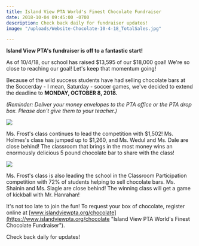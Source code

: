```yaml
---
title: Island View PTA World's Finest Chocolate Fundraiser
date: 2018-10-04 09:45:00 -0700
description: Check back daily for fundraiser updates!
image: "/uploads/Website-Chocolate-10-4-18_TotalSales.jpg"

---
```

**Island View PTA's fundraiser is off to a fantastic start!**

As of 10/4/18, our school has raised $13,595 of our $18,000 goal! We're so close to reaching our goal! Let's keep that momentum going!

Because of the wild success students have had selling chocolate bars at the Soccerday - I mean, Saturday - soccer games, we've decided to extend the deadline to **MONDAY, OCTOBER 8, 2018.**

_(Reminder: Deliver your money envelopes to the PTA office or the PTA drop box. Please don't give them to your teacher.)_

![](/uploads/Website-Chocolate-10-4-18_Classroom.jpg)

Ms. Frost's class continues to lead the competition with $1,502! Ms. Holmes's class has jumped up to $1,260, and Ms. Wedul and Ms. Dale are close behind! The classroom that brings in the most money wins an enormously delicious 5 pound chocolate bar to share with the class!

![](/uploads/Website-Chocolate-10-4-18_Participation.jpg)

Ms. Frost's class is also leading the school in the Classroom Participation competition with 72% of students helping to sell chocolate bars. Ms. Shainin and Ms. Slagle are close behind! The winning class will get a game of kickball with Mr. Hanrahan!

It's not too late to join the fun! To request your box of chocolate, register online at [www.islandviewpta.org/chocolate](https://www.islandviewpta.org/chocolate "Island View PTA World's Finest Chocolate Fundraiser").

Check back daily for updates!